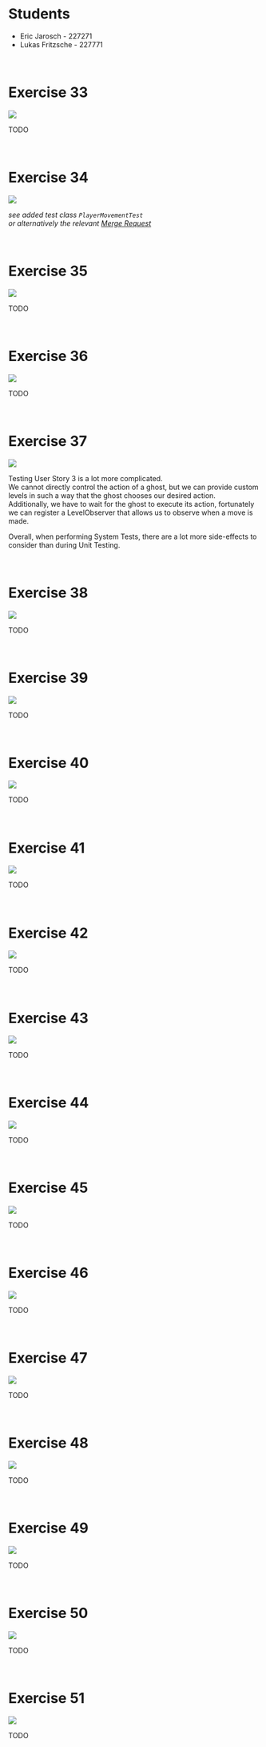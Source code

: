 # Students

* Eric Jarosch - 227271
* Lukas Fritzsche - 227771

<br/>

# Exercise 33

![](Exercise_33_assignment.png)

TODO

<br/>

# Exercise 34

![](Exercise_34_assignment.png)

*see added test class `PlayerMovementTest`*  
*or alternatively the relevant [Merge Request](https://github.com/BlazingTwist/SoftwareTesting_LabWork/pull/31)*

<br/>

# Exercise 35

![](Exercise_35_assignment.png)

TODO

<br/>

# Exercise 36

![](Exercise_36_assignment.png)

TODO

<br/>

# Exercise 37

![](Exercise_37_assignment.png)

Testing User Story 3 is a lot more complicated.  
We cannot directly control the action of a ghost, but we can provide custom levels in such a way that the ghost chooses our desired action.  
Additionally, we have to wait for the ghost to execute its action, fortunately we can register a LevelObserver that allows us to observe when a move is made.

Overall, when performing System Tests, there are a lot more side-effects to consider than during Unit Testing.

<br/>

# Exercise 38

![](Exercise_38_assignment.png)

TODO

<br/>

# Exercise 39

![](Exercise_39_assignment.png)

TODO

<br/>

# Exercise 40

![](Exercise_40_assignment.png)

TODO

<br/>

# Exercise 41

![](Exercise_41_assignment.png)

TODO

<br/>

# Exercise 42

![](Exercise_42_assignment.png)

TODO

<br/>

# Exercise 43

![](Exercise_43_assignment.png)

TODO

<br/>

# Exercise 44

![](Exercise_44_assignment.png)

TODO

<br/>

# Exercise 45

![](Exercise_45_assignment.png)

TODO

<br/>

# Exercise 46

![](Exercise_46_assignment.png)

TODO

<br/>

# Exercise 47

![](Exercise_47_assignment.png)

TODO

<br/>

# Exercise 48

![](Exercise_48_assignment.png)

TODO

<br/>

# Exercise 49

![](Exercise_49_assignment.png)

TODO

<br/>

# Exercise 50

![](Exercise_50_assignment.png)

TODO

<br/>

# Exercise 51

![](Exercise_51_assignment.png)

TODO